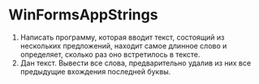 # WinFormsAppStrings
1. Написать программу, которая вводит текст, состоящий из нескольких предложений, находит самое длинное слово и определяет, сколько раз оно встретилось в тексте.
2. Дан текст. Вывести все слова, предварительно удалив из них все предыдущие вхождения последней буквы.
